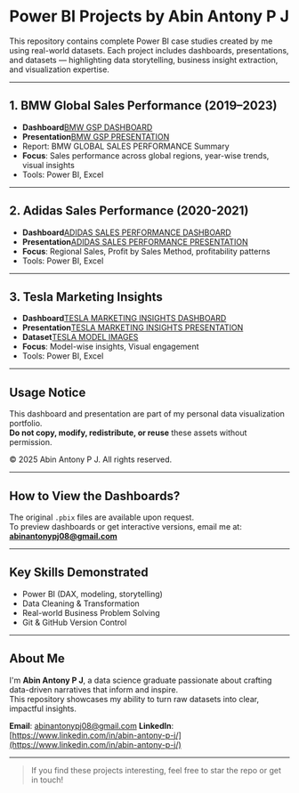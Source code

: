 # Power BI Projects by Abin Antony P J

This repository contains complete Power BI case studies created by me using real-world datasets. Each project includes dashboards, presentations, and datasets — highlighting data storytelling, business insight extraction, and visualization expertise.

---

## 1. BMW Global Sales Performance (2019–2023)

- **Dashboard**[BMW GSP DASHBOARD](./BMW%20GLOBAL%20SALES%20PERFORMANCE%20DASHBOARD.pbix) 
- **Presentation**[BMW GSP PRESENTATION](./BMW%20GSP%20(2019-2023).pptx)
- Report: BMW GLOBAL SALES PERFORMANCE Summary
- **Focus**: Sales performance across global regions, year-wise trends, visual insights
- Tools: Power BI, Excel

---

## 2. Adidas Sales Performance (2020-2021)

- **Dashboard**[ADIDAS SALES PERFORMANCE DASHBOARD](./ADIDAS%20POWER%20BI%20PROJECT.pbix) 
- **Presentation**[ADIDAS SALES PERFORMANCE PRESENTATION](./ADIDAS%20power%20bi-project.pptx)
- **Focus**: Regional Sales, Profit by Sales Method, profitability patterns
- Tools: Power BI, Excel

---

## 3. Tesla Marketing Insights

- **Dashboard**[TESLA MARKETING INSIGHTS DASHBOARD](./TESLA%20MARKETING%20INSGHTS.pbix)
- **Presentation**[TESLA MARKETING INSIGHTS PRESENTATION](./TESLA%20PPT.pptx)
- **Dataset**[TESLA MODEL IMAGES](./TESLA%20%20CAR%20model%20images.csv)
- **Focus**: Model-wise insights, Visual engagement
- Tools: Power BI, Excel

---

## Usage Notice

This dashboard and presentation are part of my personal data visualization portfolio.  
**Do not copy, modify, redistribute, or reuse** these assets without permission.

© 2025 Abin Antony P J. All rights reserved.

---

## How to View the Dashboards?

The original `.pbix` files are available upon request.  
To preview dashboards or get interactive versions, email me at:  
**abinantonypj08@gmail.com**

---

## Key Skills Demonstrated

- Power BI (DAX, modeling, storytelling)
- Data Cleaning & Transformation
- Real-world Business Problem Solving
- Git & GitHub Version Control

---

## About Me

I'm **Abin Antony P J**, a data science graduate passionate about crafting data-driven narratives that inform and inspire.  
This repository showcases my ability to turn raw datasets into clear, impactful insights.

**Email**: [abinantonypj08@gmail.com](abinantonypj08@gmail.com)
**LinkedIn**: [https://www.linkedin.com/in/abin-antony-p-j/](https://www.linkedin.com/in/abin-antony-p-j/)

---

> If you find these projects interesting, feel free to star the repo or get in touch!
